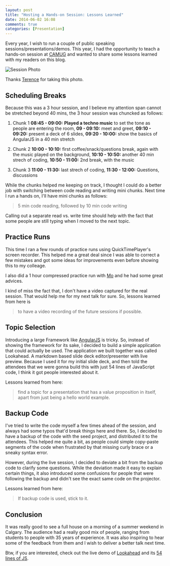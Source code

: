 ```yaml
---
layout: post
title: "Hosting a Hands-on Session: Lessons Learned"
date: 2014-06-02 16:08
comments: true
categories: [Presentation]
---
```


Every year, I wish to run a couple of public speaking sessions/presentations/demos. This year, I had the opportunity to teach a hands-on session at [CAMUG](http://www.meetup.com/Calgary-Agile-Methods-User-Group/events/182303372/) and wanted to share some lessons learned with my readers on this blog.

![Session Photo](http://photos2.meetupstatic.com/photos/event/e/5/e/e/600_366838862.jpeg)

Thanks [Terence](http://www.meetup.com/Calgary-Agile-Methods-User-Group/members/29446812) for taking this photo.

## Scheduling Breaks

Because this was a 3 hour session, and I believe my attention span cannot be stretched beyond 40 mins, the 3 hour session was chuncked as follows:

1. Chunk 1
  __08:45 - 09:00:__ __Played a techno music__ to set the tone as people are entering the room,
  __09 - 09:10:__ meet and greet,
  __09:10 - 09:20:__ present a deck of 6 slides,
  __09:20 - 10:00:__ show the basics of AngularJS in a 40 min stretch

2. Chunk 2
  __10:00 - 10:10:__ first coffee/snack/questions break, again with the music played on the background,
  __10:10 - 10:50:__ another 40 min strech of coding,
  __10:50 - 11:00:__ 2nd break, with the music

3. Chunk 3
  __11:00 - 11:30:__ last strech of coding,
  __11:30 - 12:00:__ Questions, discussions

While the chunks helped me keeping on track, I thought I could do a better job with switching between code reading and writing mini chunks. Next time I run a hands on, I'll have mini chunks as follows:

> 5 min code reading, followed by 10 min code writing

Calling out a separate read vs. write time should help with the fact that some people are still typing when I moved to the next topic.

## Practice Runs

This time I ran a few rounds of practice runs using QuickTimePlayer's screen recorder. This helped me a great deal since I was able to correct a few mistakes and got some ideas for improvements even before showing this to my colleage.

I also did a 1 hour compressed practice run with [Mo](http://mokhan.ca/) and he had some great advices.

I kind of miss the fact that, I don't have a video captured for the real session. That would help me for my next talk for sure. So, lessons learned from here is

> to have a video recording of the future sessions if possible.


## Topic Selection

Introducing a large Framework like [AngularJS](http://angularjs.org) is tricky. So, instead of showing the framework for its sake, I decided to build a simple application that could actually be used. The application we built together was called Lookahead. A markdown based slide deck editor/presenter with live preview. Because I used it for my initial slide deck, and then told the attendees that we were gonna build this with just 54 lines of JavaScript code, I think it got people interested about it.

Lessons learned from here:

> find a topic for a presentation that has a value proposition in itself, apart from just being a hello world example.

## Backup Code

I've tried to write the code myself a few times ahead of the session, and always had some typos that'd break things here and there. So, I decided to have a backup of the code with the seed project, and distributed it to the attendees. This helped me quite a bit, as people could simple copy-paste segments of the code when frustrated by that missing curly brace or a sneaky syntax error.

However, during the live session, I decided to deviate a bit from the backup code to clarify some questions. While the deviation made it easy to explain certain things, it also introduced some confusions for people that were following the backup and didn't see the exact same code on the projector.

Lessons learned from here:

> If backup code is used, stick to it.


## Conclusion

It was really good to see a full house on a morning of a summer weekend in Calgary. The audience had a really good mix of people, ranging from students to people with 35 years of experience. It was also inspiring to hear some of the feedback from them and I wish to deliver a better talk next time.

Btw, if you are interested, check out the live demo of [Lookahead](http://smsohan.com/lookahead) and its [54 lines of JS](http://smsohan.com/lookahead/app.js).







